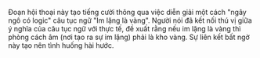 Đoạn hội thoại này tạo tiếng cười thông qua việc diễn giải một cách "ngây ngô có logic" câu tục ngữ "Im lặng là vàng". Người nói đã kết nối thú vị giữa ý nghĩa của câu tục ngữ với thực tế, đề xuất rằng nếu im lặng là vàng thì phòng cách âm (nơi tạo ra sự im lặng) phải là kho vàng. Sự liên kết bất ngờ này tạo nên tình huống hài hước.
